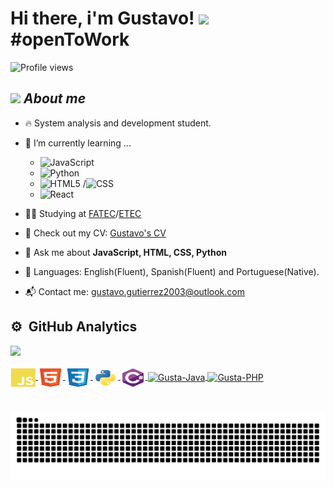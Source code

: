 # Hi there, i'm Gustavo! <img src="https://raw.githubusercontent.com/kaueMarques/kaueMarques/master/hi.gif" width="30px"> #openToWork
<p align="left"> <img src="https://komarev.com/ghpvc/?username=Gustavo2022003&color=green" alt="Profile views" /> </p>

## <img height="40" src="https://emoji.gg/assets/emoji/7333-parrotdance.gif">&nbsp;***About me***

- 🔥 System analysis and development student.

- 🌱 I’m currently learning ...
  - ![JavaScript](https://img.shields.io/badge/-JavaScript-05122A?style=flat-square&logo=javascript)&nbsp;
  - ![Python](https://img.shields.io/badge/-Python-05122A?style=flat-square&logo=python)&nbsp;
  - ![HTML5](https://img.shields.io/badge/-HTML-05122A?style=flat-square&logo=html5)&nbsp;/![CSS](https://img.shields.io/badge/-CSS-05122A?style=flat-square&logo=css3)&nbsp;
  - ![React](https://img.shields.io/badge/-ReactNative-05122A?style=flat-square&logo=react)&nbsp;

- 👨‍💻 Studying at [FATEC](https://fatecmm.edu.br/)/[ETEC](https://www.pfalves.com.br/)

- 🧾 Check out my CV: [Gustavo's CV](https://curriculum-gustavo.netlify.app/)

- 💬 Ask me about **JavaScript, HTML, CSS, Python**

- 📖 Languages: English(Fluent), Spanish(Fluent) and Portuguese(Native).

- 📬 Contact me: gustavo.gutierrez2003@outlook.com

## ⚙️ &nbsp;GitHub Analytics

<div>
    <a href="https://github.com/Gustavo2022003">
    <img height="180em" src="https://github-readme-stats.vercel.app/api?username=Gustavo2022003&show_icons=true&theme=tokyonight&include_all_commits=true&count_private-true">
<div>
    
<div style="display: inline_block"><br>
  <img align="center" alt="Gusta-Js" height="30" width="40" src="https://raw.githubusercontent.com/devicons/devicon/master/icons/javascript/javascript-plain.svg">
  <img align="center" alt="Gusta-HTML" height="30" width="40" src="https://raw.githubusercontent.com/devicons/devicon/master/icons/html5/html5-original.svg">
  <img align="center" alt="Gusta-CSS" height="30" width="40" src="https://raw.githubusercontent.com/devicons/devicon/master/icons/css3/css3-original.svg">
  <img align="center" alt="Gusta-Python" height="30" width="40" src="https://raw.githubusercontent.com/devicons/devicon/master/icons/python/python-original.svg">
  <img align="center" alt="Gusta-Csharp" height="30" width="40" src="https://raw.githubusercontent.com/devicons/devicon/master/icons/csharp/csharp-original.svg">
  <img align="center" alt="Gusta-Java" height="30" width="40" src="https://develop.spacemacs.org/layers/+lang/java/img/java.png">
  <img align="center" alt="Gusta-PHP" height="30" width="40" src="https://www.cursou.com.br/wp-content/uploads/2017/10/Curso-de-PHP-PSRs.png">
</div>

# 
  ![Snake animation](https://github.com/Gustavo2022003/Gustavo2022003/blob/output/github-contribution-grid-snake.svg)
# 


